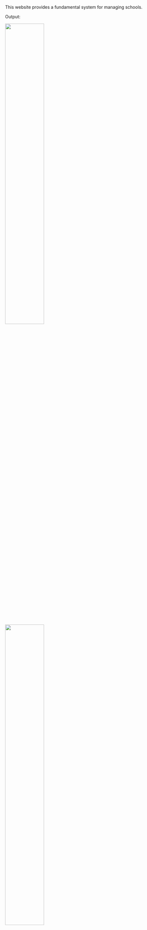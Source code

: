 This website provides a fundamental system for managing schools.

Output:

<img src="https://user-images.githubusercontent.com/61662784/225421117-1454360b-526e-4261-8e11-1396495ab609.jpeg" width=50% height=50%>
<img src="https://user-images.githubusercontent.com/61662784/225421130-f525cd6b-6cbd-4aec-9700-52e3cde933f7.jpeg" width=50% height=50%>
<img src="https://user-images.githubusercontent.com/61662784/225421145-e3507a69-04c1-4cda-8e00-0e09de057e80.jpeg" width=50% height=50%>
<img src="https://user-images.githubusercontent.com/61662784/225421183-867e3361-87ed-4f35-858a-248e3c76f56d.jpeg" width=50% height=50%>
<img src="https://user-images.githubusercontent.com/61662784/225421493-5f69cf11-32b1-4e55-a828-03703f84367b.jpeg" width=50% height=50%>
